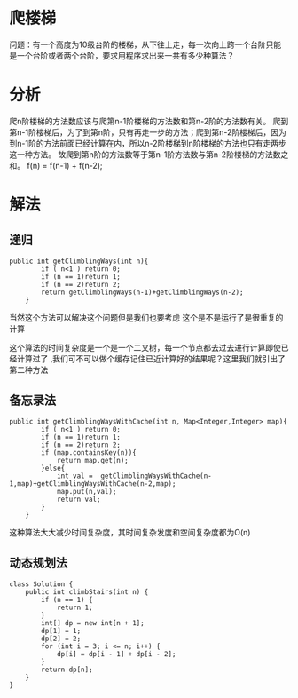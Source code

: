 # 爬楼梯
问题：有一个高度为10级台阶的楼梯，从下往上走，每一次向上跨一个台阶只能是一个台阶或者两个台阶，要求用程序求出来一共有多少种算法？

# 分析
爬n阶楼梯的方法数应该与爬第n-1阶楼梯的方法数和第n-2阶的方法数有关。
爬到第n-1阶楼梯后，为了到第n阶，只有再走一步的方法；爬到第n-2阶楼梯后，因为到n-1阶的方法前面已经计算在内，所以n-2阶楼梯到n阶楼梯的方法也只有走两步这一种方法。
故爬到第n阶的方法数等于第n-1阶方法数与第n-2阶楼梯的方法数之和。
f(n) = f(n-1) + f(n-2);

# 解法

## 递归

```
public int getClimblingWays(int n){
        if ( n<1 ) return 0;
        if (n == 1)return 1;
        if (n == 2)return 2;
        return getClimblingWays(n-1)+getClimblingWays(n-2);
    }
```
当然这个方法可以解决这个问题但是我们也要考虑 这个是不是运行了是很重复的计算

这个算法的时间复杂度是一个是一个二叉树，每一个节点都去过去进行计算即使已经计算过了 ,我们可不可以做个缓存记住已近计算好的结果呢？这里我们就引出了第二种方法


## 备忘录法

```
public int getClimblingWaysWithCache(int n, Map<Integer,Integer> map){
        if ( n<1 ) return 0;
        if (n == 1)return 1;
        if (n == 2)return 2;
        if (map.containsKey(n)){
            return map.get(n);
        }else{
            int val =  getClimblingWaysWithCache(n-1,map)+getClimblingWaysWithCache(n-2,map);
            map.put(n,val);
            return val;
        }
    }
```
这种算法大大减少时间复杂度，其时间复杂发度和空间复杂度都为O(n)

## 动态规划法
```
class Solution {
    public int climbStairs(int n) {
        if (n == 1) {
            return 1;
        }
        int[] dp = new int[n + 1];
        dp[1] = 1;
        dp[2] = 2;
        for (int i = 3; i <= n; i++) {
            dp[i] = dp[i - 1] + dp[i - 2];
        }
        return dp[n];
    }
}
```